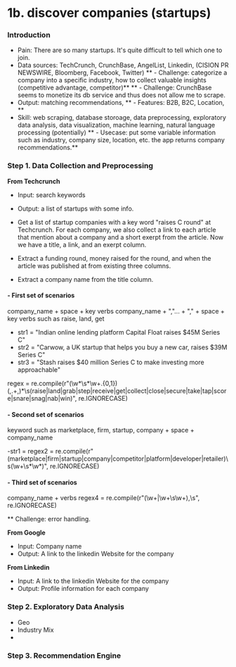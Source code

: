 # 1b. discover companies (startups)

### Introduction

- Pain: There are so many startups. It's quite difficult to tell which one to join.
- Data sources: TechCrunch, CrunchBase, AngelList, Linkedin, (CISION PR NEWSWIRE, Bloomberg, Facebook, Twitter)
** - Challenge: categorize a company into a specific industry, how to collect valuable insights (competitive advantage, competitor)**
** - Challenge: CrunchBase seems to monetize its db service and thus does not allow me to scrape.
- Output: matching recommendations, 
** - Features: B2B, B2C, Location, **
- Skill: web scraping, database storoage, data preprocessing, exploratory data analysis, data visualization, machine learning, natural language processing (potentially)
** - Usecase: put some variable information such as industry, company size, location, etc. the app returns company recommendations.**

### Step 1. Data Collection and Preprocessing

**From Techcrunch**
- Input: search keywords
- Output: a list of startups with some info.

- Get a list of startup companies with a key word "raises C round" at Techcrunch. For each company, we also collect a link to each article that mention about a company and a short exerpt from the article. Now we have a title, a link, and an exerpt column.
- Extract a funding round, money raised for the round, and when the article was published at from existing three columns.

- Extract a company name from the title column.

#### - First set of scenarios
company_name + space + key verbs
company_name + ","... + "," + space + key verbs such as raise, land, get

- str1 = "Indian online lending platform Capital Float raises $45M Series C"
- str2 = "Carwow, a UK startup that helps you buy a new car, raises $39M Series C"
- str3 = "Stash raises $40 million Series C to make investing more approachable"

regex = re.compile(r"(\w*\s*\w+.{0,1})(,.+,)*\s(raise|land|grab|step|receive|get|collect|close|secure|take|tap|score|snare|snag|nab|win)", re.IGNORECASE)

#### - Second set of scenarios
keyword such as marketplace, firm, startup, company + space + company_name

-str1 = 
regex2 = re.compile(r"(marketplace|firm|startup|company|competitor|platform|developer|retailer)\s(\w+\s*\w*)", re.IGNORECASE)

#### - Third set of scenarios

company_name + verbs
regex4 = re.compile(r"(\w+|\w+\s\w+),\s", re.IGNORECASE)


** Challenge: error handling. 

**From Google**
- Input: Company name
- Output: A link to the linkedin Website for the company

**From Linkedin**
- Input: A link to the linkedin Website for the company
- Output: Profile information for each company

### Step 2. Exploratory Data Analysis
- Geo
- Industry Mix
- 

### Step 3. Recommendation Engine


